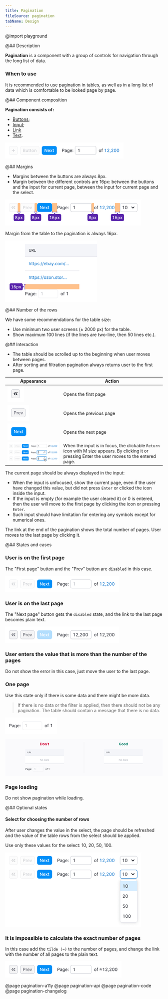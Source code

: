 ```yaml
---
title: Pagination
fileSource: pagination
tabName: Design
---
```


@import playground

@## Description

**Pagination** is a component with a group of controls for navigation through the long list of data.

### When to use

It is recommended to use pagination in tables, as well as in a long list of data which is comfortable to be looked page by page.

@## Component composition

**Pagination consists of:**

- [Buttons](/components/button/);
- [Input](/components/input/);
- [Link](/components/link/)
- [Text](/style/typography/).

![](static/default.png)

@## Margins

- Margins between the buttons are always 8px.
- Margin between the different controls are 16px: between the buttons and the input for current page, between the input for current page and the select.

![](static/margins.png)

Margin from the table to the pagination is always 16px.

![](static/margin-top.png)

@## Number of the rows

We have some recommendations for the table size:

- Use minimum two user screens (± 2000 px) for the table.
- Show maximum 100 lines (if the lines are two-line, then 50 lines etc.).

@## Interaction

- The table should be scrolled up to the beginning when user moves between pages.
- After sorting and filtration pagination always returns user to the first page.

| Appearance                                         | Action                                                                                                                                            |
| -------------------------------------------------- | ------------------------------------------------------------------------------------------------------------------------------------------------- |
| ![](static/secondary-button.png)  | Opens the first page                                                                                                                              |
| ![](static/secondary-button-2.png) | Opens the previous page                                                                                                                           |
| ![](static/primary-button.png)     | Opens the next page                                                                                                                               |
| ![](static/steps.png)              | When the input is in focus, the clickable `Return` icon with M size appears. By clicking it or pressing Enter the user moves to the entered page. |

The current page should be always displayed in the input:

- When the input is unfocused, show the current page, even if the user have changed this value, but did not press `Enter` or clicked the icon inside the input.
- If the input is empty (for example the user cleared it) or 0 is entered, then the user will move to the first page by clicking the icon or pressing `Enter`.
- Such input should have limitation for entering any symbols except for numerical ones.

The link at the end of the pagination shows the total number of pages. User moves to the last page by clicking it.

@## States and cases

### User is on the first page

The "First page" button and the "Prev" button are `disabled` in this case.

![](static/first-page.png)

### User is on the last page

The "Next page" button gets the `disabled` state, and the link to the last page becomes plain text.

![](static/last-page.png)

### User enters the value that is more than the number of the pages

Do not show the error in this case, just move the user to the last page.

### One page

Use this state only if there is some data and there might be more data.

> If there is no data or the filter is applied, then there should not be any pagination. The table should contain a message that there is no data.

![](static/one-page.png)

![](static/empty-yes-no.png)

### Page loading

Do not show pagination while loading.

@## Optional states

#### Select for choosing the number of rows

After user changes the value in the select, the page should be refreshed and the value of the table rows from the select should be applied.

Use only these values for the select: 10, 20, 50, 100.

![](static/page-select.png)

### It is impossible to calculate the exact number of pages

In this case add the `tilde (≈)` to the number of pages, and change the link with the number of all pages to the plain text.

![](static/undefined-number.png)

@page pagination-a11y
@page pagination-api
@page pagination-code
@page pagination-changelog
